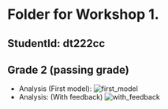 # Folder for Workshop 1.
## StudentId: dt222cc

## Grade 2 (passing grade)
- Analysis (First model):
	![first_model](http://yuml.me/f3fe770d)
- Analysis: (With feedback)
	![with_feedback](http://yuml.me/d2f68f00)